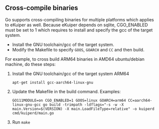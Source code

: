 ## Cross-compile binaries

Go supports cross-compiling binaries for multiple platforms which applies to eKuiper as well. Because eKuiper depends on sqlite, CGO_ENABLED must be set to 1 which requires to install and specify the gcc of the target system. 

 - Install the GNU toolchain/gcc of the target system.
- Modify the Makefile to specify `GOOS`, `GOARCH` and `CC`  and then build.

For example, to cross build ARM64 binaries in AMD64 ubuntu/debian machine, do these steps:

1. Install the GNU toolchain/gcc of the target system ARM64
      ```shell
      apt-get install gcc-aarch64-linux-gnu
      ```
2. Update the Makefile in the build command. Examples:
      ```shell
      GO111MODULE=on CGO_ENABLED=1 GOOS=linux GOARCH=arm64 CC=aarch64-linux-gnu-gcc go build -trimpath -ldflags="-s -w -X main.Version=$(VERSION) -X main.LoadFileType=relative" -o kuiperd cmd/kuiperd/main.go
      ```
3. Run `make`

